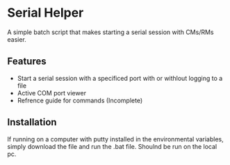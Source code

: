 # Serial Helper
A simple batch script that makes starting a serial session with CMs/RMs easier.

## Features
* Start a serial session with a specificed port with or withlout logging to a file
* Active COM port viewer
* Refrence guide for commands (Incomplete)

## Installation
If running on a computer with putty installed in the environmental variables, simply download the file and run the .bat file. Shoulnd be run on the local pc.
